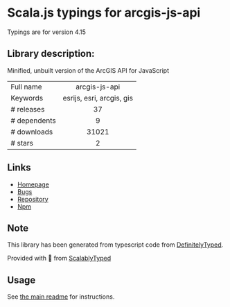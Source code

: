 
# Scala.js typings for arcgis-js-api

Typings are for version 4.15

## Library description:
Minified, unbuilt version of the ArcGIS API for JavaScript

|                    |                 |
| ------------------ | :-------------: |
| Full name          | arcgis-js-api |
| Keywords           | esrijs, esri, arcgis, gis |
| # releases         | 37 |
| # dependents       | 9 |
| # downloads        | 31021 |
| # stars            | 2 |

## Links
- [Homepage](https://developers.arcgis.com/javascript)
- [Bugs](https://github.com/Esri/arcgis-js-api/issues)
- [Repository](https://github.com/Esri/arcgis-js-api)
- [Npm](https://www.npmjs.com/package/arcgis-js-api)
    


## Note
This library has been generated from typescript code from [DefinitelyTyped](https://definitelytyped.org).

Provided with :purple_heart: from [ScalablyTyped](https://github.com/oyvindberg/ScalablyTyped)

## Usage
See [the main readme](../../readme.md) for instructions.


